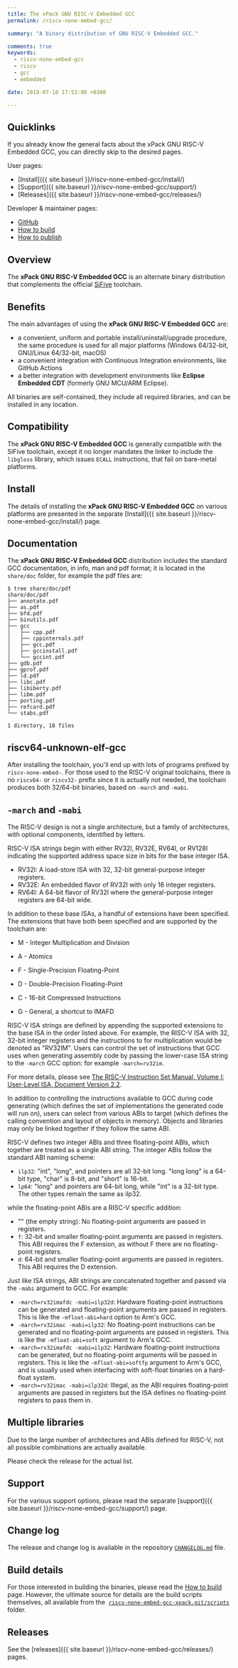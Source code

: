 ```yaml
---
title: The xPack GNU RISC-V Embedded GCC
permalink: /riscv-none-embed-gcc/

summary: "A binary distribution of GNU RISC-V Embedded GCC."

comments: true
keywords:
  - riscv-none-embed-gcc
  - riscv
  - gcc
  - embedded

date: 2019-07-10 17:53:00 +0300

---
```


## Quicklinks

If you already know the general facts about the xPack GNU RISC-V Embedded GCC, you can
directly skip to the desired pages.

User pages:

- [Install]({{ site.baseurl }}/riscv-none-embed-gcc/install/)
- [Support]({{ site.baseurl }}/riscv-none-embed-gcc/support/)
- [Releases]({{ site.baseurl }}/riscv-none-embed-gcc/releases/)

Developer & maintainer pages:

- [GitHub](https://github.com/xpack-dev-tools/riscv-none-embed-gcc-xpack)
- [How to build](https://github.com/xpack-dev-tools/riscv-none-embed-gcc-xpack/blob/xpack/README-BUILD.md)
- [How to publish](https://github.com/xpack-dev-tools/riscv-none-embed-gcc-xpack/blob/xpack/README-RELEASE.md)

## Overview

The **xPack GNU RISC-V Embedded GCC**
is an alternate binary distribution that complements the official
[SiFive](https://www.sifive.com/boards) toolchain.

## Benefits

The main advantages of using the **xPack GNU RISC-V Embedded GCC** are:

- a convenient, uniform and portable install/uninstall/upgrade procedure,
  the same procedure is used for all major
  platforms (Windows 64/32-bit, GNU/Linux 64/32-bit, macOS)
- a convenient integration with Continuous Integration environments,
  like GitHub Actions
- a better integration with development environments
  like **Eclipse Embedded CDT** (formerly GNU MCU/ARM Eclipse).

All binaries are self-contained, they include all required libraries,
and can be installed in any location.

## Compatibility

The **xPack GNU RISC-V Embedded GCC** is generally compatible with the
SiFive toolchain, except it no longer mandates the linker to include
the `libgloss` library, which issues `ECALL` instructions, that fail on
bare-metal platforms.

## Install

The details of installing the **xPack GNU RISC-V Embedded GCC** on various
platforms are presented in the separate
[Install]({{ site.baseurl }}/riscv-none-embed-gcc/install/) page.

## Documentation

The **xPack GNU RISC-V Embedded GCC** distribution includes the
standard GCC documentation, in info, man and pdf format;
it is located in the `share/doc` folder, for example the pdf files are:

```console
$ tree share/doc/pdf
share/doc/pdf
├── annotate.pdf
├── as.pdf
├── bfd.pdf
├── binutils.pdf
├── gcc
│   ├── cpp.pdf
│   ├── cppinternals.pdf
│   ├── gcc.pdf
│   ├── gccinstall.pdf
│   └── gccint.pdf
├── gdb.pdf
├── gprof.pdf
├── ld.pdf
├── libc.pdf
├── libiberty.pdf
├── libm.pdf
├── porting.pdf
├── refcard.pdf
└── stabs.pdf

1 directory, 18 files
```

## riscv64-unknown-elf-gcc

After installing the toolchain, you'll end up with lots of programs
prefixed by `riscv-none-embed-`. For those used to the RISC-V original
toolchains, there is no `riscv64-` or `riscv32-` prefix since it is
actually not needed, the toolchain produces both 32/64-bit binaries,
based on `-march` and `-mabi`.

## `-march` and `-mabi`

The RISC-V design is not a single architecture, but a family of architectures, with optional components, identified by letters.

RISC-V ISA strings begin with either RV32I, RV32E, RV64I, or RV128I indicating the supported address space size in bits for the base integer ISA.

* RV32I: A load-store ISA with 32, 32-bit general-purpose integer registers.
* RV32E: An embedded flavor of RV32I with only 16 integer registers.
* RV64I: A 64-bit flavor of RV32I where the general-purpose integer registers are 64-bit wide.

In addition to these base ISAs, a handful of extensions have been
specified. The extensions that have both been specified and are supported by the toolchain are:

* M - Integer Multiplication and Division
* A - Atomics
* F - Single-Precision Floating-Point
* D - Double-Precision Floating-Point
* C - 16-bit Compressed Instructions

* G - General, a shortcut to IMAFD

RISC-V ISA strings are defined by appending the supported extensions to the
base ISA in the order listed above. For example, the RISC-V ISA with 32,
32-bit integer registers and the instructions to for multiplication would
be denoted as "RV32IM". Users can control the set of instructions that GCC
uses when generating assembly code by passing the lower-case ISA string to
the `-march` GCC option: for example `-march=rv32im`.

For more details, please see [The RISC-V Instruction Set Manual, Volume I: User-Level ISA, Document Version 2.2](https://riscv.org/specifications/).

In addition to controlling the instructions available to GCC during code
generating (which defines the set of implementations the generated code
will run on), users can select from various ABIs to target (which defines
the calling convention and layout of objects in memory). Objects and
libraries may only be linked together if they follow the same ABI.

RISC-V defines two integer ABIs and three floating-point ABIs, which
together are treated as a single ABI string. The integer ABIs follow the
standard ABI naming scheme:

* `ilp32`: "int", "long", and pointers are all 32-bit long. "long long" is
a 64-bit type, "char" is 8-bit, and "short" is 16-bit.
* `lp64`: "long" and pointers are 64-bit long, while "int" is a 32-bit type.
The other types remain the same as ilp32.

while the floating-point ABIs are a RISC-V specific addition:

* "" (the empty string): No floating-point arguments are passed in registers.
* `f`: 32-bit and smaller floating-point arguments are passed in registers.
This ABI requires the F extension, as without F there are no
floating-point registers.
* `d`: 64-bit and smaller floating-point arguments are passed in registers.
This ABI requires the D extension.

Just like ISA strings, ABI strings are concatenated together and passed via
the `-mabi` argument to GCC. For example:

* `-march=rv32imafdc -mabi=ilp32d`: Hardware floating-point instructions can
be generated and floating-point arguments are passed in registers. This
is like the `-mfloat-abi=hard` option to Arm's GCC.
* `-march=rv32imac -mabi=ilp32`: No floating-point instructions can be
generated and no floating-point arguments are passed in registers. This
is like the `-mfloat-abi=soft` argument to Arm's GCC.
* `-march=rv32imafdc -mabi=ilp32`: Hardware floating-point instructions can
be generated, but no floating-point arguments will be passed in
registers. This is like the `-mfloat-abi=softfp` argument to Arm's GCC,
and is usually used when interfacing with soft-float binaries on a
hard-float system.
* `-march=rv32imac -mabi=ilp32d`: Illegal, as the ABI requires floating-point
arguments are passed in registers but the ISA defines no floating-point
registers to pass them in.

## Multiple libraries

Due to the large number of architectures and ABIs defined for RISC-V, not all possible combinations are actually available.

Please check the release for the actual list.

## Support

For the various support options, please read the separate
[support]({{ site.baseurl }}/riscv-none-embed-gcc/support/) page.

## Change log

The release and change log is available in the repository
[`CHANGELOG.md`](https://github.com/xpack-dev-tools/riscv-none-embed-gcc-xpack/blob/xpack/CHANGELOG.md) file.

## Build details

For those interested in building the binaries, please read the
[How to build](https://github.com/xpack-dev-tools/riscv-none-embed-gcc-xpack/blob/xpack/README-BUILD.md)
page.
However, the ultimate source for details are the build scripts themselves,
all available from the 
[`riscv-none-embed-gcc-xpack.git/scripts`](https://github.com/xpack-dev-tools/riscv-none-embed-gcc-xpack/tree/xpack/scripts/)
folder.

## Releases

See the [releases]({{ site.baseurl }}/riscv-none-embed-gcc/releases/) pages.
